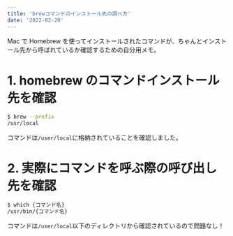 ```yaml
---
title: 'brewコマンドのインストール先の調べ方'
date: '2022-02-20'
---
```


Mac で Homebrew を使ってインストールされたコマンドが、ちゃんとインストール先から呼ばれているか確認するための自分用メモ。

# 1. homebrew のコマンドインストール先を確認

```zsh
$ brew --prefix
/usr/local
```

コマンドは`/user/local`に格納されていることを確認しました。

# 2. 実際にコマンドを呼ぶ際の呼び出し先を確認

```zsh
$ which {コマンド名}
/usr/bin/{コマンド名}
```

コマンドは`/user/local`以下のディレクトリから確認されているので問題なし！
